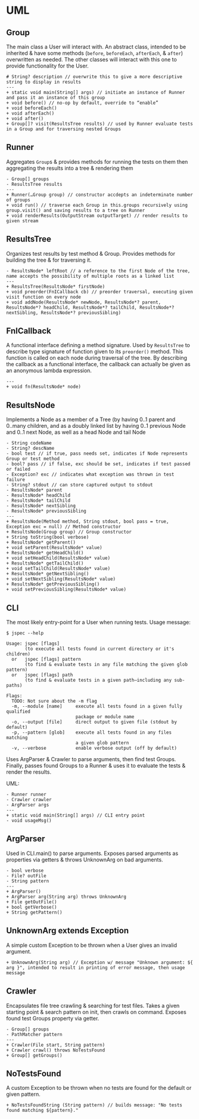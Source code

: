 UML
===

Group
---

The main class a User will interact with.
An abstract class, intended to be inherited & have some methods (`before`, `beforeEach`, `afterEach`, & `after`) overwritten as needed.
The other classes will interact with this one to provide functionality for the User.

```
# String? description // overwrite this to give a more descriptive string to display in results
---
+ static void main(String[] args) // initiate an instance of Runner and pass it an instance of this group
+ void before() // no-op by default, override to “enable”
+ void beforeEach()
+ void afterEach()
+ void after()
+ Group[]? visit(ResultsTree results) // used by Runner evaluate tests in a Group and for traversing nested Groups
```

Runner
---

Aggregates `Group`s & provides methods for running the tests on them then aggregating the results into a tree & rendering them

```
- Group[] groups
- ResultsTree results
---
+ Runner(…Group group) // constructor accdepts an indeterminate number of groups
+ void run() // traverse each Group in this.groups recursively using group.visit() and saving results to a tree on Runner
+ void renderResults(OutputStream outputTarget) // render results to given stream
```

ResultsTree
---

Organizes test results by test method & Group.
Provides methods for building the tree & for traversing it.

```
- ResultsNode* leftRoot // a reference to the first Node of the tree, name accepts the possibility of multiple roots as a linked list
---
+ ResultsTree(ResultsNode* firstNode)
+ void preorder(FnICallback cb) // preorder traversal, executing given visit function on every node
+ void addNode(ResultsNode* newNode, ResultsNode*? parent, ResultsNode*? headChild, ResultsNode*? tailChild, ResultsNode*? nextSibling, ResultsNode*? previousSibling)
```

FnICallback
---

A functional interface defining a method signature.
Used by `ResultsTree` to describe type signature of function given to its `preorder()` method.
This function is called on each node during traversal of the tree.
By describing the callback as a functional interface, the callback can actually be given as an anonymous lambda expression.

```
---
+ void fn(ResultsNode* node)
```

ResultsNode
---

Implements a Node as a member of a Tree (by having 0..1 parent and 0..many children, and as a doubly linked list by having 0..1 previous Node and 0..1 next Node, as well as a head Node and tail Node

```
- String codeName
- String? descName
- bool test // if true, pass needs set, indicates if Node represents Group or test method
- bool? pass // if false, exc should be set, indicates if test passed or failed
- Exception? exc // indicates what exception was thrown in test failure
- String? stdout // can store captured output to stdout
- ResultsNode* parent
- ResultsNode* headChild
- ResultsNode* tailChild
- ResultsNode* nextSibling
- ResultsNode* previousSibling
---
+ ResultsNode(Method method, String stdout, bool pass = true, Exception exc = null) // Method constructor
+ ResultsNode(Group group) // Group constructor
+ String toString(bool verbose)
+ ResultsNode* getParent()
+ void setParent(ResultsNode* value)
+ ResultsNode* getHeadChild()
+ void setHeadChild(ResultsNode* value)
+ ResultsNode* getTailChild()
+ void setTailChild(ResultsNode* value)
+ ResultsNode* getNextSibling()
+ void setNextSibling(ResultsNode* value)
+ ResultsNode* getPreviousSibling()
+ void setPreviousSibling(ResultsNode* value)
```

CLI
---

The most likely entry-point for a User when running tests.
Usage message:

```
$ jspec --help

Usage: jspec [flags]
       (to execute all tests found in current directory or it's children)
  or   jspec [flags] pattern
       (to find & evaluate tests in any file matching the given glob pattern)
  or   jspec [flags] path
       (to find & evaluate tests in a given path—including any sub-paths)

Flags:
  TODO: Not sure about the -m flag
  -m, --module [name]     execute all tests found in a given fully qualified
                          package or module name
  -o, --output [file]     direct output to given file (stdout by default)
  -p, --pattern [glob]    execute all tests found in any files matching
                          a given glob pattern
  -v, --verbose           enable verbose output (off by default)

```

Uses ArgParser & Crawler to parse arguments, then find test Groups.
Finally, passes found Groups to a Runner & uses it to evaluate the tests & render the results.

UML:

```
- Runner runner
- Crawler crawler
- ArgParser args
---
+ static void main(String[] args) // CLI entry point
- void usageMsg()
```

ArgParser
---

Used in CLI.main() to parse arguments.
Exposes parsed arguments as properties via getters & throws UnknownArg on bad arguments.

```
- bool verbose
- File? outFile
- String pattern 
---
+ ArgParser()
+ ArgParser arg(String arg) throws UnknownArg
+ File getOutFile()
+ bool getVerbose()
+ String getPattern()
```

UnknownArg extends Exception
---

A simple custom Exception to be thrown when a User gives an invalid argument.

```
+ UnknownArg(String arg) // Exception w/ message "Unknown argument: ${ arg }", intended to result in printing of error message, then usage message
```

Crawler
---

Encapsulates file tree crawling & searching for test files.
Takes a given starting point & search pattern on init, then crawls on command.
Exposes found test Groups property via getter.

```
- Group[] groups
- PathMatcher pattern
---
+ Crawler(File start, String pattern)
+ Crawler crawl() throws NoTestsFound
+ Group[] getGroups()
```

NoTestsFound
---

A custom Exception to be thrown when no tests are found for the default or given pattern.

```
+ NoTestsFoundString (String pattern) // builds message: "No tests found matching ${pattern}."
```
